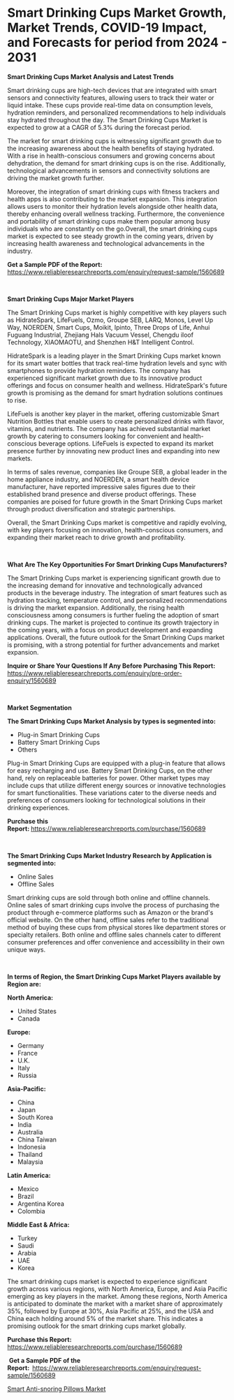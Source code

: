 <p><h1>Smart Drinking Cups Market Growth, Market Trends, COVID-19 Impact, and Forecasts for period from 2024 - 2031</h1></p><p><strong>Smart Drinking Cups Market Analysis and Latest Trends</strong></p>
<p><p>Smart drinking cups are high-tech devices that are integrated with smart sensors and connectivity features, allowing users to track their water or liquid intake. These cups provide real-time data on consumption levels, hydration reminders, and personalized recommendations to help individuals stay hydrated throughout the day. The Smart Drinking Cups Market is expected to grow at a CAGR of 5.3% during the forecast period.</p><p>The market for smart drinking cups is witnessing significant growth due to the increasing awareness about the health benefits of staying hydrated. With a rise in health-conscious consumers and growing concerns about dehydration, the demand for smart drinking cups is on the rise. Additionally, technological advancements in sensors and connectivity solutions are driving the market growth further.</p><p>Moreover, the integration of smart drinking cups with fitness trackers and health apps is also contributing to the market expansion. This integration allows users to monitor their hydration levels alongside other health data, thereby enhancing overall wellness tracking. Furthermore, the convenience and portability of smart drinking cups make them popular among busy individuals who are constantly on the go.Overall, the smart drinking cups market is expected to see steady growth in the coming years, driven by increasing health awareness and technological advancements in the industry.</p></p>
<p><strong>Get a Sample PDF of the Report:&nbsp;</strong> <a href="https://www.reliableresearchreports.com/enquiry/request-sample/1560689">https://www.reliableresearchreports.com/enquiry/request-sample/1560689</a></p>
<p>&nbsp;</p>
<p><strong>Smart Drinking Cups Major Market Players</strong></p>
<p><p>The Smart Drinking Cups market is highly competitive with key players such as HidrateSpark, LifeFuels, Ozmo, Groupe SEB, LARQ, Monos, Level Up Way, NOERDEN, Smart Cups, Moikit, Ipinto, Three Drops of Life, Anhui Fuguang Industrial, Zhejiang Hals Vacuum Vessel, Chengdu iloof Technology, XIAOMAOTU, and Shenzhen H&T Intelligent Control.</p><p>HidrateSpark is a leading player in the Smart Drinking Cups market known for its smart water bottles that track real-time hydration levels and sync with smartphones to provide hydration reminders. The company has experienced significant market growth due to its innovative product offerings and focus on consumer health and wellness. HidrateSpark's future growth is promising as the demand for smart hydration solutions continues to rise.</p><p>LifeFuels is another key player in the market, offering customizable Smart Nutrition Bottles that enable users to create personalized drinks with flavor, vitamins, and nutrients. The company has achieved substantial market growth by catering to consumers looking for convenient and health-conscious beverage options. LifeFuels is expected to expand its market presence further by innovating new product lines and expanding into new markets.</p><p>In terms of sales revenue, companies like Groupe SEB, a global leader in the home appliance industry, and NOERDEN, a smart health device manufacturer, have reported impressive sales figures due to their established brand presence and diverse product offerings. These companies are poised for future growth in the Smart Drinking Cups market through product diversification and strategic partnerships.</p><p>Overall, the Smart Drinking Cups market is competitive and rapidly evolving, with key players focusing on innovation, health-conscious consumers, and expanding their market reach to drive growth and profitability.</p></p>
<p>&nbsp;</p>
<p><strong>What Are The Key Opportunities For Smart Drinking Cups Manufacturers?</strong></p>
<p><p>The Smart Drinking Cups market is experiencing significant growth due to the increasing demand for innovative and technologically advanced products in the beverage industry. The integration of smart features such as hydration tracking, temperature control, and personalized recommendations is driving the market expansion. Additionally, the rising health consciousness among consumers is further fueling the adoption of smart drinking cups. The market is projected to continue its growth trajectory in the coming years, with a focus on product development and expanding applications. Overall, the future outlook for the Smart Drinking Cups market is promising, with a strong potential for further advancements and market expansion.</p></p>
<p><strong>Inquire or Share Your Questions If Any Before Purchasing This Report:</strong> <a href="https://www.reliableresearchreports.com/enquiry/pre-order-enquiry/1560689">https://www.reliableresearchreports.com/enquiry/pre-order-enquiry/1560689</a></p>
<p>&nbsp;</p>
<p><strong>Market Segmentation</strong></p>
<p><strong>The Smart Drinking Cups Market Analysis by types is segmented into:</strong></p>
<p><ul><li>Plug-in Smart Drinking Cups</li><li>Battery Smart Drinking Cups</li><li>Others</li></ul></p>
<p><p>Plug-in Smart Drinking Cups are equipped with a plug-in feature that allows for easy recharging and use. Battery Smart Drinking Cups, on the other hand, rely on replaceable batteries for power. Other market types may include cups that utilize different energy sources or innovative technologies for smart functionalities. These variations cater to the diverse needs and preferences of consumers looking for technological solutions in their drinking experiences.</p></p>
<p><strong>Purchase this Report:&nbsp;</strong><a href="https://www.reliableresearchreports.com/purchase/1560689">https://www.reliableresearchreports.com/purchase/1560689</a></p>
<p>&nbsp;</p>
<p><strong>The Smart Drinking Cups Market Industry Research by Application is segmented into:</strong></p>
<p><ul><li>Online Sales</li><li>Offline Sales</li></ul></p>
<p><p>Smart drinking cups are sold through both online and offline channels. Online sales of smart drinking cups involve the process of purchasing the product through e-commerce platforms such as Amazon or the brand's official website. On the other hand, offline sales refer to the traditional method of buying these cups from physical stores like department stores or specialty retailers. Both online and offline sales channels cater to different consumer preferences and offer convenience and accessibility in their own unique ways.</p></p>
<p>&nbsp;</p>
<p><strong>In terms of Region, the Smart Drinking Cups Market Players available by Region are:</strong></p>
<p>
    <p> <strong> North America: </strong>
        <ul>
            <li>United States</li>
            <li>Canada</li>
        </ul>
        </p> 
    <p> <strong> Europe: </strong>
        <ul>
            <li>Germany</li>
            <li>France</li>
            <li>U.K.</li>
            <li>Italy</li>
            <li>Russia</li>
        </ul>
        </p> 
    <p> <strong> Asia-Pacific: </strong>
        <ul>
            <li>China</li>
            <li>Japan</li>
            <li>South Korea</li>
            <li>India</li>
            <li>Australia</li>
            <li>China Taiwan</li>
            <li>Indonesia</li>
            <li>Thailand</li>
            <li>Malaysia</li>
        </ul>
        </p> 
    <p> <strong> Latin America: </strong>
        <ul>
            <li>Mexico</li>
            <li>Brazil</li>
            <li>Argentina Korea</li>
            <li>Colombia</li>
        </ul>
        </p> 
    <p> <strong> Middle East & Africa: </strong>
        <ul>
            <li>Turkey</li>
            <li>Saudi</li>
            <li>Arabia</li>
            <li>UAE</li>
            <li>Korea</li>
        </ul>
    </p>
    </p>
<p><p>The smart drinking cups market is expected to experience significant growth across various regions, with North America, Europe, and Asia Pacific emerging as key players in the market. Among these regions, North America is anticipated to dominate the market with a market share of approximately 35%, followed by Europe at 30%, Asia Pacific at 25%, and the USA and China each holding around 5% of the market share. This indicates a promising outlook for the smart drinking cups market globally.</p></p>
<p><strong>Purchase this Report: </strong><a href="https://www.reliableresearchreports.com/purchase/1560689">https://www.reliableresearchreports.com/purchase/1560689</a></p>
<p>&nbsp;<strong>Get a Sample PDF of the Report:&nbsp;&nbsp;</strong><a href="https://www.reliableresearchreports.com/enquiry/request-sample/1560689">https://www.reliableresearchreports.com/enquiry/request-sample/1560689</a></p>
<p><strong></strong></p>
<p><p><a href="https://github.com/NorbertYates/Market-Research-Report-List-4/blob/main/smart-anti-snoring-pillows-market.md">Smart Anti-snoring Pillows Market</a></p></p>